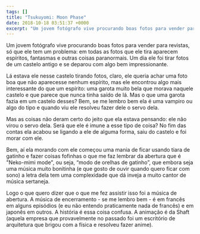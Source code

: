 ```yaml
---
tags: []
title: "Tsukuyomi: Moon Phase"
date: 2018-10-18 03:51:37 +0000
excerpt: "Um jovem fotógrafo vive procurando boas fotos para vender para revistas, só que ele tem um problema: em todas as fotos que ele tira..."
---
```


Um jovem fotógrafo vive procurando boas fotos para vender para revistas, só que ele tem um problema: em todas as fotos que ele tira aparecem espíritos, fantasmas e outras coisas paranormais. Um dia ele foi tirar fotos de um castelo antigo e se deparou com algo bem impressionante.

Lá estava ele nesse castelo tirando fotos, claro, ele queria achar uma foto boa que não aparecesse nenhum espírito, mas ele encontrou algo mais interessante do que um espírito: uma garota muito bela que morava naquele castelo e que parece que nunca tinha saído de lá. Mas o que uma garota fazia em um castelo desses? Bem, se me lembro bem ela é uma vampiro ou algo do tipo e quando viu ele resolveu fazer dele o servo dela.

Mas as coisas não deram certo do jeito que ela estava pensando: ele não virou o servo dela. Será que ele é imune a esse tipo de coisa? No fim das contas ela acabou se ligando a ele de alguma forma, saiu do castelo e foi morar com ele.

Bem, aí ela morando com ele começou uma mania de ficar usando tiara de gatinho e fazer coisas fofinhas o que me faz lembrar da abertura que é "Neko-mimi mode", ou seja, “modo de orelhas de gatinho”, que embora seja uma música muito bonitinha (e que gosto de ouvir quando quero ficar com sono) a letra dela tem uma complexidade que dá inveja a muito cantor de música sertaneja.

Logo o que quero dizer que o que me fez assistir isso foi a música de abertura. A música de encerramento - se me lembro bem - é em francês em alguns episódios (e eu não entendo praticamente nada de francês) e em japonês em outros. A história é essa coisa confusa. A animação é da Shaft (aquela empresa que provavelmente no passado foi um escritório de arquitetura que brigou com a física e resolveu fazer anime).